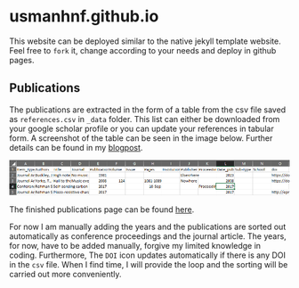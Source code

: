 # usmanhnf.github.io
This website can be deployed similar to the native jekyll template website.
Feel free to `fork` it, change according to your needs and deploy in github pages.

## Publications
The publications are extracted in the form of a table from the csv file saved as `references.csv` in `_data` folder. This list can either be downloaded from your google scholar profile or you can update your references in tabular form. A screenshot of the table can be seen in the image below. Further details can be found in my [blogpost](https://usmanhnf.github.io/2023/01/15/first-blog-working-jekyll.html).

![Contribution guidelines for this project](assets/images/readme_pubs.png)

The finished publications page can be found [here](https://usmanhnf.github.io/publications/).

For now I am manually adding the years and the publications are sorted out automatically as conference proceedings and the journal article. The years, for now, have to be added manually, forgive my limited knowledge in coding. Furthermore, The `DOI` icon updates automatically if there is any DOI in the `csv` file. When I find time, I will provide the loop and the sorting will be carried out more conveniently.
